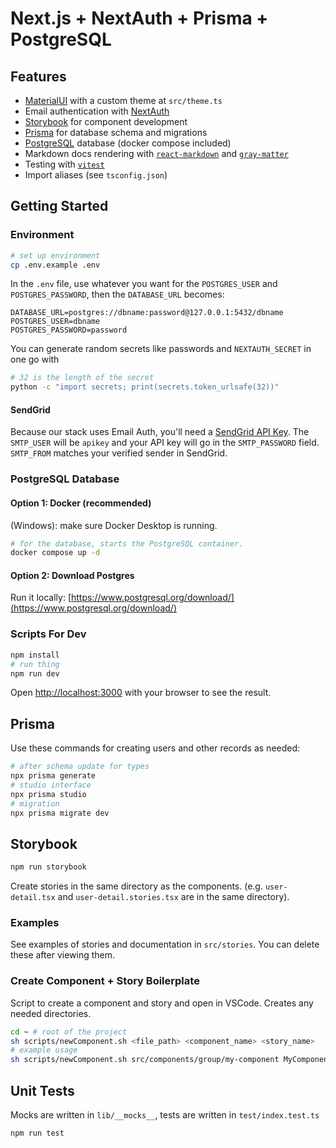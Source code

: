 # Next.js + NextAuth + Prisma + PostgreSQL

## Features

- [MaterialUI](https://mui.com/material-ui/) with a custom theme at `src/theme.ts`
- Email authentication with [NextAuth](https://next-auth.js.org/)
- [Storybook](https://storybook.js.org/) for component development
- [Prisma](https://www.prisma.io/) for database schema and migrations
- [PostgreSQL](https://www.postgresql.org/) database (docker compose included)
- Markdown docs rendering with [`react-markdown`](https://www.npmjs.com/package/react-markdown) and [`gray-matter`](https://www.npmjs.com/package/gray-matter)
- Testing with [`vitest`](https://vitest.dev/)
- Import aliases (see `tsconfig.json`)

## Getting Started

### Environment

```bash
# set up environment
cp .env.example .env
```

In the `.env` file, use whatever you want for the `POSTGRES_USER` and `POSTGRES_PASSWORD`, then the `DATABASE_URL` becomes:

```
DATABASE_URL=postgres://dbname:password@127.0.0.1:5432/dbname
POSTGRES_USER=dbname
POSTGRES_PASSWORD=password
```

You can generate random secrets like passwords and `NEXTAUTH_SECRET` in one go with

```bash
# 32 is the length of the secret
python -c "import secrets; print(secrets.token_urlsafe(32))"
```

#### SendGrid

Because our stack uses Email Auth, you'll need a [SendGrid API Key](https://sendgrid.com/). The `SMTP_USER` will be `apikey` and your API key will go in the `SMTP_PASSWORD` field. `SMTP_FROM` matches your verified sender in SendGrid.

### PostgreSQL Database

#### Option 1: Docker (recommended)

(Windows): make sure Docker Desktop is running.

```bash
# for the database, starts the PostgreSQL container.
docker compose up -d
```

#### Option 2: Download Postgres

Run it locally: [https://www.postgresql.org/download/](https://www.postgresql.org/download/)

### Scripts For Dev

```bash
npm install
# run thing
npm run dev
```

Open [http://localhost:3000](http://localhost:3000) with your browser to see the result.

## Prisma

Use these commands for creating users and other records as needed:

```bash
# after schema update for types
npx prisma generate
# studio interface
npx prisma studio
# migration
npx prisma migrate dev
```

## Storybook

```bash
npm run storybook
```

Create stories in the same directory as the components. (e.g. `user-detail.tsx` and `user-detail.stories.tsx` are in the same directory).

### Examples

See examples of stories and documentation in `src/stories`. You can delete these after viewing them.

### Create Component + Story Boilerplate

Script to create a component and story and open in VSCode. Creates any needed directories.

```sh
cd ~ # root of the project
sh scripts/newComponent.sh <file_path> <component_name> <story_name>
# example usage
sh scripts/newComponent.sh src/components/group/my-component MyComponent "Group/My Component"
```

## Unit Tests

Mocks are written in `lib/__mocks__`, tests are written in `test/index.test.ts`

```bash
npm run test
```
